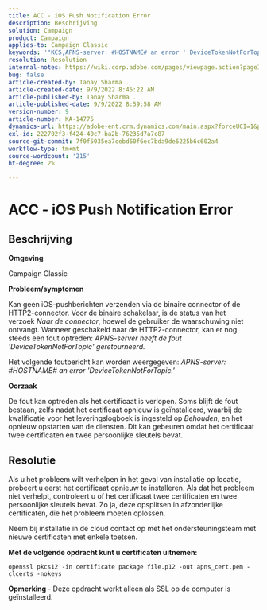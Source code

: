 ```yaml
---
title: ACC - iOS Push Notification Error
description: Beschrijving
solution: Campaign
product: Campaign
applies-to: Campaign Classic
keywords: '"KCS,APNS-server: #HOSTNAME# an error ''DeviceTokenNotForTopic'''
resolution: Resolution
internal-notes: https://wiki.corp.adobe.com/pages/viewpage.action?pageId=1334124733
bug: false
article-created-by: Tanay Sharma .
article-created-date: 9/9/2022 8:45:22 AM
article-published-by: Tanay Sharma .
article-published-date: 9/9/2022 8:59:58 AM
version-number: 9
article-number: KA-14775
dynamics-url: https://adobe-ent.crm.dynamics.com/main.aspx?forceUCI=1&pagetype=entityrecord&etn=knowledgearticle&id=77b943bc-1b30-ed11-9db1-002248086735
exl-id: 222702f3-f424-40c7-ba2b-76235d7a7c87
source-git-commit: 7f0f5035ea7cebd60f6ec7bda9de6225b6c602a4
workflow-type: tm+mt
source-wordcount: '215'
ht-degree: 2%

---
```


# ACC - iOS Push Notification Error

## Beschrijving




<b>Omgeving</b>



Campaign Classic



<b>Probleem/symptomen</b>



Kan geen iOS-pushberichten verzenden via de binaire connector of de HTTP2-connector. Voor de binaire schakelaar, is de status van het verzoek *Naar de connector*, hoewel de gebruiker de waarschuwing niet ontvangt. Wanneer geschakeld naar de HTTP2-connector, kan er nog steeds een fout optreden: *APNS-server heeft de fout &#39;DeviceTokenNotForTopic&#39; geretourneerd.*



Het volgende foutbericht kan worden weergegeven: *APNS-server: #HOSTNAME# an error &#39;DeviceTokenNotForTopic.&#39;*



<b>Oorzaak</b>



De fout kan optreden als het certificaat is verlopen. Soms blijft de fout bestaan, zelfs nadat het certificaat opnieuw is geïnstalleerd, waarbij de kwalificatie voor het leveringslogboek is ingesteld op *Behouden*, en het opnieuw opstarten van de diensten. Dit kan gebeuren omdat het certificaat twee certificaten en twee persoonlijke sleutels bevat.










## Resolutie


Als u het probleem wilt verhelpen in het geval van installatie op locatie, probeert u eerst het certificaat opnieuw te installeren. Als dat het probleem niet verhelpt, controleert u of het certificaat twee certificaten en twee persoonlijke sleutels bevat. Zo ja, deze opsplitsen in afzonderlijke certificaten, die het probleem moeten oplossen.

Neem bij installatie in de cloud contact op met het ondersteuningsteam met nieuwe certificaten met enkele toetsen.



<b>Met de volgende opdracht kunt u certificaten uitnemen:</b>

```
openssl pkcs12 -in certificate package file.p12 -out apns_cert.pem -clcerts -nokeys
```




<b>Opmerking </b>- Deze opdracht werkt alleen als SSL op de computer is geïnstalleerd.
